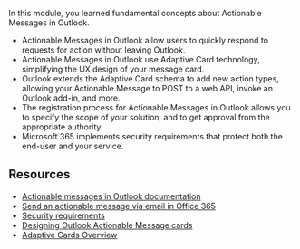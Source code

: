 In this module, you learned fundamental concepts about Actionable Messages in Outlook.

- Actionable Messages in Outlook allow users to quickly respond to requests for action without leaving Outlook.
- Actionable Messages in Outlook use Adaptive Card technology, simplifying the UX design of your message card.
- Outlook extends the Adaptive Card schema to add new action types, allowing your Actionable Message to POST to a web API, invoke an Outlook add-in, and more.
- The registration process for Actionable Messages in Outlook allows you to specify the scope of your solution, and to get approval from the appropriate authority.
- Microsoft 365 implements security requirements that protect both the end-user and your service.

## Resources

- [Actionable messages in Outlook documentation](/outlook/actionable-messages)
- [Send an actionable message via email in Office 365](/outlook/actionable-messages/send-via-email)
- [Security requirements](/outlook/actionable-messages/security-requirements)
- [Designing Outlook Actionable Message cards](/outlook/actionable-messages/adaptive-card)
- [Adaptive Cards Overview](/adaptive-cards)
